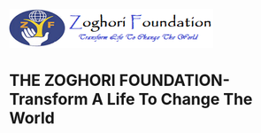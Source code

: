 <img src="images/zoghorilogo223.png"><h1><b>THE ZOGHORI FOUNDATION-Transform A Life To Change The World</b></h1><br>

